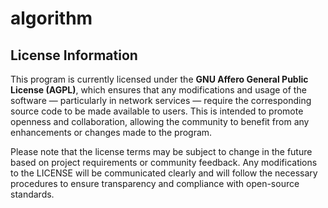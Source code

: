 # algorithm

## License Information

This program is currently licensed under the **GNU Affero General Public License (AGPL)**, which ensures that any modifications and usage of the software — particularly in network services — require the corresponding source code to be made available to users. This is intended to promote openness and collaboration, allowing the community to benefit from any enhancements or changes made to the program.

Please note that the license terms may be subject to change in the future based on project requirements or community feedback. Any modifications to the LICENSE will be communicated clearly and will follow the necessary procedures to ensure transparency and compliance with open-source standards.

